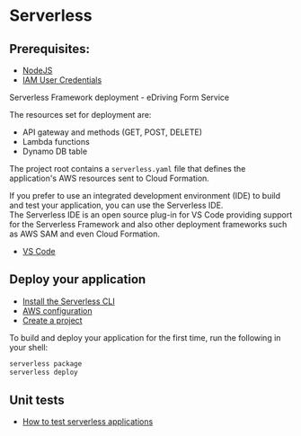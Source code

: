 # Serverless

## Prerequisites:

- [NodeJS](https://nodejs.org/en/)
- [IAM User Credentials](https://aws.amazon.com/iam/)

Serverless Framework deployment - eDriving Form Service

The resources set for deployment are:

- API gateway and methods (GET, POST, DELETE)
- Lambda functions
- Dynamo DB table 

The project root contains a `serverless.yaml` file that defines the application's AWS resources sent to Cloud Formation.

If you prefer to use an integrated development environment (IDE) to build and test your application, you can use the Serverless IDE.  
The Serverless IDE is an open source plug-in for VS Code providing support for the Serverless Framework and also other deployment frameworks such as AWS SAM and even Cloud Formation.

* [VS Code](https://docs.aws.amazon.com/toolkit-for-vscode/latest/userguide/welcome.html)

## Deploy your application
* [Install the Serverless CLI](https://https://serverless.com/framework/docs/getting-started/)
* [AWS configuration](https://serverless.com/framework/docs/providers/aws/cli-reference/config-credentials/)
* [Create a project](https://serverless.com/framework/docs/providers/aws/cli-reference/create/)

To build and deploy your application for the first time, run the following in your shell:

```bash
serverless package
serverless deploy
```

## Unit tests
* [How to test serverless applications](https://serverless.com/framework/docs/providers/aws/cli-reference/create/)
